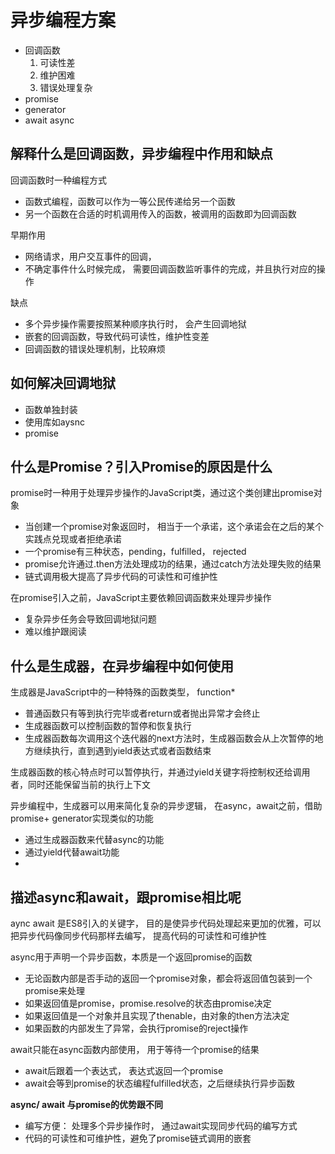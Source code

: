 # 异步编程方案

- 回调函数
  1. 可读性差
  2. 维护困难
  3. 错误处理复杂
- promise
- generator
- await async

## 解释什么是回调函数，异步编程中作用和缺点

回调函数时一种编程方式

- 函数式编程，函数可以作为一等公民传递给另一个函数
- 另一个函数在合适的时机调用传入的函数，被调用的函数即为回调函数



早期作用

- 网络请求，用户交互事件的回调，
- 不确定事件什么时候完成， 需要回调函数监听事件的完成，并且执行对应的操作



缺点

- 多个异步操作需要按照某种顺序执行时， 会产生回调地狱
- 嵌套的回调函数，导致代码可读性，维护性变差
- 回调函数的错误处理机制，比较麻烦



## 如何解决回调地狱

- 函数单独封装
- 使用库如aysnc
- promise





## 什么是Promise？引入Promise的原因是什么

promise时一种用于处理异步操作的JavaScript类，通过这个类创建出promise对象

- 当创建一个promise对象返回时， 相当于一个承诺，这个承诺会在之后的某个实践点兑现或者拒绝承诺
- 一个promise有三种状态，pending，fulfilled， rejected
- promise允许通过.then方法处理成功的结果，通过catch方法处理失败的结果
- 链式调用极大提高了异步代码的可读性和可维护性



在promise引入之前，JavaScript主要依赖回调函数来处理异步操作

- 复杂异步任务会导致回调地狱问题
- 难以维护跟阅读





## 什么是生成器，在异步编程中如何使用

生成器是JavaScript中的一种特殊的函数类型， function*

- 普通函数只有等到执行完毕或者return或者抛出异常才会终止
- 生成器函数可以控制函数的暂停和恢复执行
- 生成器函数每次调用这个迭代器的next方法时，生成器函数会从上次暂停的地方继续执行，直到遇到yield表达式或者函数结束

生成器函数的核心特点时可以暂停执行，并通过yield关键字将控制权还给调用者，同时还能保留当前的执行上下文



异步编程中，生成器可以用来简化复杂的异步逻辑， 在async，await之前，借助promise+ generator实现类似的功能

- 通过生成器函数来代替async的功能
- 通过yield代替await功能
- 



## 描述async和await，跟promise相比呢

aync await 是ES8引入的关键字， 目的是使异步代码处理起来更加的优雅，可以把异步代码像同步代码那样去编写， 提高代码的可读性和可维护性

async用于声明一个异步函数，本质是一个返回promise的函数

- 无论函数内部是否手动的返回一个promise对象，都会将返回值包装到一个promise来处理
- 如果返回值是promise，promise.resolve的状态由promise决定
- 如果返回值是一个对象并且实现了thenable，由对象的then方法决定
- 如果函数的内部发生了异常，会执行promise的reject操作





await只能在async函数内部使用， 用于等待一个promise的结果

- await后跟着一个表达式， 表达式返回一个promise
- await会等到promise的状态编程fulfilled状态，之后继续执行异步函数





**async/ await 与promise的优势跟不同**

- 编写方便： 处理多个异步操作时， 通过await实现同步代码的编写方式
- 代码的可读性和可维护性，避免了promise链式调用的嵌套





